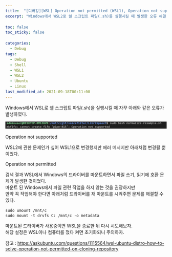 ```yaml
---
title:  "[디버깅][WSL] Operation not permitted (WSL1), Operation not supported (WSL2) 오류가 발생할 때"
excerpt: "Windows에서 WSL2로 쉘 스크립트 파일(.sh)를 실행시킬 때 발생한 오류 해결"

toc: false
toc_sticky: false

categories:
  - Debug
tags:
  - Debug
  - Shell
  - WSL1
  - WSL2
  - Ubuntu
  - Linux
last_modified_at: 2021-09-18T00:11:00
---
```


Windows에서 WSL로 쉘 스크립트 파일(.sh)을 실행시킬 때 자꾸 아래와 같은 오류가 발생하였다.
<p class="code"><img src="/assets/images/21091801.png" /></p>
<p class="error_msg">Operation not supported</p>

WSL2에 관한 문제인가 싶어 WSL1으로 변경했지만 에러 메시지만 아래처럼 변경될 뿐이었다.
<p class="error_msg">Operation not permitted</p>

검색 결과 WSL에서 Windows의 드라이버를 마운트하면서 파일 쓰기, 읽기에 호환 문제가 발생한 것이었다.<br>
마운트 된 Windows에서 파일 관련 작업을 하지 않는 것을 권장하지만<br>
만약 꼭 작업해야 한다면 아래처럼 드라이버를 재 마운트를 시켜주면 문제를 해결할 수 있다.

```
sudo umount /mnt/c
sudo mount -t drvfs C: /mnt/c -o metadata
```

마운트된 드라이버가 사용중이면 WSL을 종료한 뒤 다시 시도해보자.<br>
해당 설정은 WSL이나 컴퓨터를 껐다 켜면 초기화되니 주의하자.

참고 : <a href="https://askubuntu.com/questions/1115564/wsl-ubuntu-distro-how-to-solve-operation-not-permitted-on-cloning-repository">https://askubuntu.com/questions/1115564/wsl-ubuntu-distro-how-to-solve-operation-not-permitted-on-cloning-repository</a>